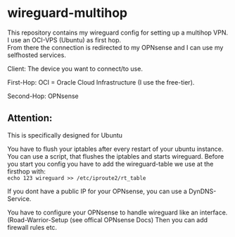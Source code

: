 # wireguard-multihop
This repository contains my wireguard config for setting up a multihop VPN.  
I use an OCI-VPS (Ubuntu) as first hop.  
From there the connection is redirected to my OPNsense and I can use my selfhosted services.


Client: The device you want to connect/to use.

First-Hop: OCI = Oracle Cloud Infrastructure (I use the free-tier).

Second-Hop: OPNsense


## Attention: 

This is specifically designed for Ubuntu

You have to flush your iptables after every restart of your ubuntu instance.
You can use a script, that flushes the iptables and starts wireguard.
Before you start you config you have to add the wireguard-table we use at the firsthop with:  
`echo 123 wireguard >> /etc/iproute2/rt_table`

If you dont have a public IP for your OPNsense, you can use a DynDNS-Service. 


You have to configure your OPNsense to handle wireguard like an interface. (Road-Warrior-Setup (see offical OPNsense Docs) 
Then you can add firewall rules etc.
